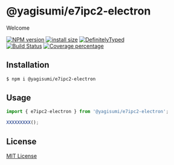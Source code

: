 # @yagisumi/e7ipc2-electron

Welcome

[![NPM version][npm-image]][npm-url] [![install size][packagephobia-image]][packagephobia-url] [![DefinitelyTyped][dts-image]][dts-url]  
[![Build Status][githubactions-image]][githubactions-url] [![Coverage percentage][coveralls-image]][coveralls-url]
<!--- [![Build Status][travis-image]][travis-url] [![Build Status][appveyor-image]][appveyor-url] -->

## Installation

```sh
$ npm i @yagisumi/e7ipc2-electron
```

## Usage

```ts
import { e7ipc2-electron } from '@yagisumi/e7ipc2-electron';

XXXXXXXXX();
```

## License

[MIT License](https://opensource.org/licenses/MIT)

[githubactions-image]: https://img.shields.io/github/workflow/status/yagisumi/node-e7ipc2-electron/build?logo=github&style=flat-square
[githubactions-url]: https://github.com/yagisumi/node-e7ipc2-electron/actions
[npm-image]: https://img.shields.io/npm/v/@yagisumi/e7ipc2-electron.svg?style=flat-square
[npm-url]: https://npmjs.org/package/@yagisumi/e7ipc2-electron
[packagephobia-image]: https://flat.badgen.net/packagephobia/install/@yagisumi/e7ipc2-electron
[packagephobia-url]: https://packagephobia.now.sh/result?p=@yagisumi/e7ipc2-electron
[travis-image]: https://img.shields.io/travis/yagisumi/node-e7ipc2-electron.svg?style=flat-square
[travis-url]: https://travis-ci.org/yagisumi/node-e7ipc2-electron
[appveyor-image]: https://img.shields.io/appveyor/ci/yagisumi/node-e7ipc2-electron.svg?logo=appveyor&style=flat-square
[appveyor-url]: https://ci.appveyor.com/project/yagisumi/node-e7ipc2-electron
[coveralls-image]: https://img.shields.io/coveralls/yagisumi/node-e7ipc2-electron.svg?style=flat-square
[coveralls-url]: https://coveralls.io/github/yagisumi/node-e7ipc2-electron?branch=master
[dts-image]: https://img.shields.io/badge/DefinitelyTyped-.d.ts-blue.svg?style=flat-square
[dts-url]: http://definitelytyped.org
